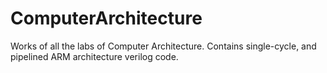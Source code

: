 ComputerArchitecture
====================

Works of all the labs of Computer Architecture. Contains single-cycle, and pipelined ARM architecture verilog code.
